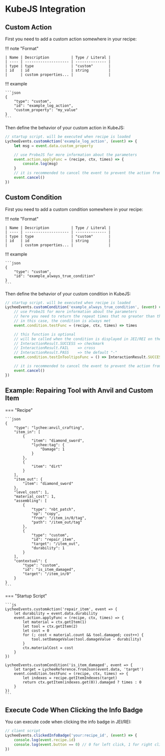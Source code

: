 # KubeJS Integration

## Custom Action

First you need to add a custom action somewhere in your recipe:

!!! note "Format"

    | Name | Description          | Type / Literal |
    | ---- | -------------------- | -------------- |
    | type | type                 | "custom"       |
    | id   | id                   | string         |
    |      | custom properties... |                |

!!! example

    ```json
    {
        "type": "custom",
        "id": "example_log_action",
        "custom_property": "my_value"
    }
    ```

Then define the behavior of your custom action in KubeJS:

```js
// startup script. will be executed when recipe is loaded
LycheeEvents.customAction('example_log_action', (event) => {
    let msg = event.data.custom_property

    // use ProbeJS for more information about the parameters
    event.action.applyFunc = (recipe, ctx, times) => {
        console.log(msg)
    }
    // it is recommended to cancel the event to prevent the action from being modified by other codes
    event.cancel()
})
```

## Custom Condition

First you need to add a custom condition somewhere in your recipe:

!!! note "Format"

    | Name | Description          | Type / Literal |
    | ---- | -------------------- | -------------- |
    | type | type                 | "custom"       |
    | id   | id                   | string         |
    |      | custom properties... |                |

!!! example

    ```json
    {
        "type": "custom",
        "id": "example_always_true_condition"
    }
    ```

Then define the behavior of your custom condition in KubeJS:

```js
// startup script. will be executed when recipe is loaded
LycheeEvents.customCondition('example_always_true_condition', (event) => {
    // use ProbeJS for more information about the parameters
    // here you need to return the repeat times that no greater than the given times, or 0 if the condition is not met
    // in this case, the condition is always met
    event.condition.testFunc = (recipe, ctx, times) => times

    // this function is optional
    // will be called when the condition is displayed in JEI/REI on the client side
    // InteractionResult.SUCCESS => checkmark
    // InteractionResult.FAIL    => cross
    // InteractionResult.PASS    => the default "-"
    event.condition.testInTooltipsFunc = () => InteractionResult.SUCCESS

    // it is recommended to cancel the event to prevent the action from being modified by other codes
    event.cancel()
})
```

## Example: Repairing Tool with Anvil and Custom Item

=== "Recipe"

    ```json
    {
        "type": "lychee:anvil_crafting",
        "item_in": [
            {
                "item": "diamond_sword",
                "lychee:tag": {
                    "Damage": 1
                }
            },
            {
                "item": "dirt"
            }
        ],
        "item_out": {
            "item": "diamond_sword"
        },
        "level_cost": 1,
        "material_cost": 1,
        "assembling": [
            {
                "type": "nbt_patch",
                "op": "copy",
                "from": "/item_in/0/tag",
                "path": "/item_out/tag"
            },
            {
                "type": "custom",
                "id": "repair_item",
                "target": "/item_out",
                "durability": 1
            }
        ],
        "contextual": {
            "type": "custom",
            "id": "is_item_damaged",
            "target": "/item_in/0"
        }
    }
    ```

=== "Startup Script"

    ```js
    LycheeEvents.customAction('repair_item', event => {
        let durability = event.data.durability
        event.action.applyFunc = (recipe, ctx, times) => {
            let material = ctx.getItem(1)
            let tool = ctx.getItem(2)
            let cost = 0
            for (; cost < material.count && tool.damaged; cost++) {
                tool.setDamageValue(tool.damageValue - durability)
            }
            ctx.materialCost = cost
        }
    })

    LycheeEvents.customCondition('is_item_damaged', event => {
        let target = LycheeReference.fromJson(event.data, 'target')
        event.condition.testFunc = (recipe, ctx, times) => {
            let indexes = recipe.getItemIndexes(target)
            return ctx.getItem(indexes.get(0)).damaged ? times : 0
        }
    })
    ```

## Execute Code When Clicking the Info Badge

You can execute code when clicking the info badge in JEI/REI:

```js
// client script
LycheeEvents.clickedInfoBadge('your:recipe_id', (event) => {
    console.log(event.recipe.id)
    console.log(event.button == 0) // 0 for left click, 1 for right click
})
```
